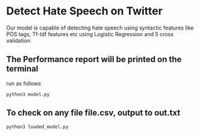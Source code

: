 # Detect Hate Speech on Twitter
Our model is capable of detecting hate speech using syntactic features like POS tags, Tf-Idf features etc using Logistic Regression and 5 cross validation
## The Performance report will be printed on the terminal
run as follows
```
python3 model.py

```
## To check on any file file.csv, output to out.txt
```
python3 loaded_model.py 

```
